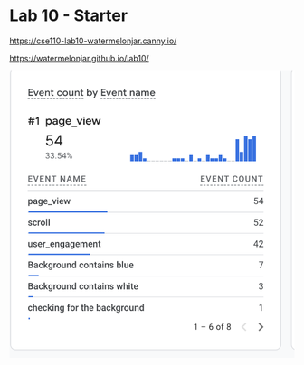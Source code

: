 # Lab 10 - Starter


https://cse110-lab10-watermelonjar.canny.io/

https://watermelonjar.github.io/lab10/


![Screenshot of analytics page](screenshot.png)